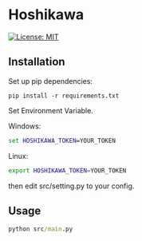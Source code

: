 # Hoshikawa
[![License: MIT](https://img.shields.io/badge/License-MIT-green.svg)](https://opensource.org/licenses/MIT)

## Installation

Set up pip dependencies:

```
pip install -r requirements.txt
```

Set Environment Variable.

Windows:

```cmd
set HOSHIKAWA_TOKEN=YOUR_TOKEN
```

Linux:

```bash
export HOSHIKAWA_TOKEN=YOUR_TOKEN
```

then edit src/setting.py to your config.

## Usage

```cmd
python src/main.py
```
